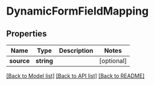 # DynamicFormFieldMapping

## Properties
Name | Type | Description | Notes
------------ | ------------- | ------------- | -------------
**source** | **string** |  | [optional] 

[[Back to Model list]](../README.md#documentation-for-models) [[Back to API list]](../README.md#documentation-for-api-endpoints) [[Back to README]](../README.md)


